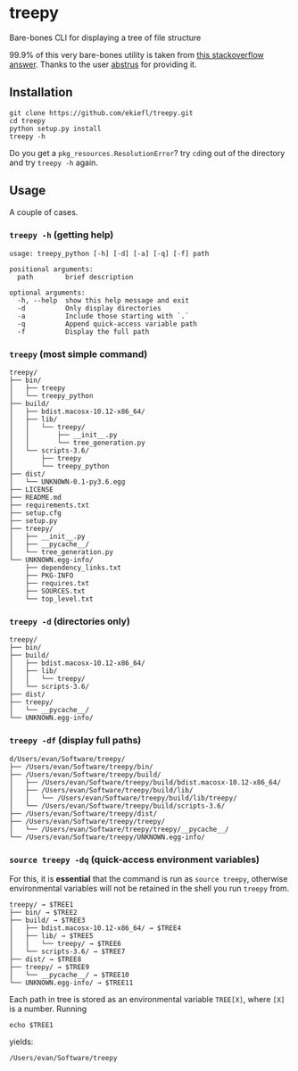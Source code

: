 # treepy
Bare-bones CLI for displaying a tree of file structure

99.9% of this very bare-bones utility is taken from [this stackoverflow answer](https://stackoverflow.com/questions/9727673/list-directory-tree-structure-in-python/49912639#49912639). Thanks to the user [abstrus](https://stackoverflow.com/users/2479038/abstrus) for providing it.

## Installation

```
git clone https://github.com/ekiefl/treepy.git
cd treepy
python setup.py install
treepy -h
```

Do you get a `pkg_resources.ResolutionError`? try `cd`ing out of the directory and try `treepy -h` again.

## Usage

A couple of cases.

### `treepy -h` (getting help)

```
usage: treepy_python [-h] [-d] [-a] [-q] [-f] path

positional arguments:
  path        brief description

optional arguments:
  -h, --help  show this help message and exit
  -d          Only display directories
  -a          Include those starting with `.`
  -q          Append quick-access variable path
  -f          Display the full path
```

### `treepy` (most simple command)

```
treepy/
├── bin/
│   ├── treepy
│   └── treepy_python
├── build/
│   ├── bdist.macosx-10.12-x86_64/
│   ├── lib/
│   │   └── treepy/
│   │       ├── __init__.py
│   │       └── tree_generation.py
│   └── scripts-3.6/
│       ├── treepy
│       └── treepy_python
├── dist/
│   └── UNKNOWN-0.1-py3.6.egg
├── LICENSE
├── README.md
├── requirements.txt
├── setup.cfg
├── setup.py
├── treepy/
│   ├── __init__.py
│   ├── __pycache__/
│   └── tree_generation.py
└── UNKNOWN.egg-info/
    ├── dependency_links.txt
    ├── PKG-INFO
    ├── requires.txt
    ├── SOURCES.txt
    └── top_level.txt
```

### `treepy -d` (directories only)

```
treepy/
├── bin/
├── build/
│   ├── bdist.macosx-10.12-x86_64/
│   ├── lib/
│   │   └── treepy/
│   └── scripts-3.6/
├── dist/
├── treepy/
│   └── __pycache__/
└── UNKNOWN.egg-info/
```

### `treepy -df` (display full paths)

```
d/Users/evan/Software/treepy/
├── /Users/evan/Software/treepy/bin/
├── /Users/evan/Software/treepy/build/
│   ├── /Users/evan/Software/treepy/build/bdist.macosx-10.12-x86_64/
│   ├── /Users/evan/Software/treepy/build/lib/
│   │   └── /Users/evan/Software/treepy/build/lib/treepy/
│   └── /Users/evan/Software/treepy/build/scripts-3.6/
├── /Users/evan/Software/treepy/dist/
├── /Users/evan/Software/treepy/treepy/
│   └── /Users/evan/Software/treepy/treepy/__pycache__/
└── /Users/evan/Software/treepy/UNKNOWN.egg-info/
```

### `source treepy -dq` (quick-access environment variables)

For this, it is **essential** that the command is run as `source treepy`, otherwise environmental variables will not be retained in the shell you run `treepy` from.

```
treepy/ → $TREE1
├── bin/ → $TREE2
├── build/ → $TREE3
│   ├── bdist.macosx-10.12-x86_64/ → $TREE4
│   ├── lib/ → $TREE5
│   │   └── treepy/ → $TREE6
│   └── scripts-3.6/ → $TREE7
├── dist/ → $TREE8
├── treepy/ → $TREE9
│   └── __pycache__/ → $TREE10
└── UNKNOWN.egg-info/ → $TREE11
```

Each path in tree is stored as an environmental variable `TREE[X]`, where `[X]` is a number. Running

```
echo $TREE1
``` 

yields:

```
/Users/evan/Software/treepy
```
